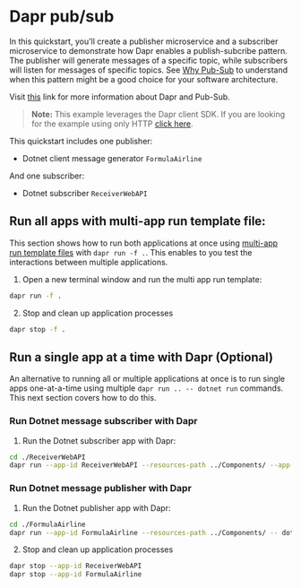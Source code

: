 # Dapr pub/sub

In this quickstart, you'll create a publisher microservice and a subscriber microservice to demonstrate how Dapr enables a publish-subcribe pattern. The publisher will generate messages of a specific topic, while subscribers will listen for messages of specific topics. See [Why Pub-Sub](https://docs.dapr.io/developing-applications/building-blocks/pubsub/pubsub-overview/) to understand when this pattern might be a good choice for your software architecture.

Visit [this](https://docs.dapr.io/developing-applications/building-blocks/pubsub/) link for more information about Dapr and Pub-Sub.

> **Note:** This example leverages the Dapr client SDK. If you are looking for the example using only HTTP [click here](../http).

This quickstart includes one publisher:

- Dotnet client message generator `FormulaAirline`

And one subscriber:

- Dotnet subscriber `ReceiverWebAPI`

## Run all apps with multi-app run template file:

This section shows how to run both applications at once using [multi-app run template files](https://docs.dapr.io/developing-applications/local-development/multi-app-dapr-run/multi-app-overview/) with `dapr run -f .`. This enables to you test the interactions between multiple applications.

1. Open a new terminal window and run the multi app run template:

```bash
dapr run -f .
```

2. Stop and clean up application processes

```bash
dapr stop -f .
```

## Run a single app at a time with Dapr (Optional)

An alternative to running all or multiple applications at once is to run single apps one-at-a-time using multiple `dapr run .. -- dotnet run` commands. This next section covers how to do this.

### Run Dotnet message subscriber with Dapr

1. Run the Dotnet subscriber app with Dapr:

```bash
cd ./ReceiverWebAPI
dapr run --app-id ReceiverWebAPI --resources-path ../Components/ --app-port 7005 -- dotnet run
```

### Run Dotnet message publisher with Dapr

1. Run the Dotnet publisher app with Dapr:

```bash
cd ./FormulaAirline
dapr run --app-id FormulaAirline --resources-path ../Components/ -- dotnet run
```

2. Stop and clean up application processes

```bash
dapr stop --app-id ReceiverWebAPI
dapr stop --app-id FormulaAirline
```

